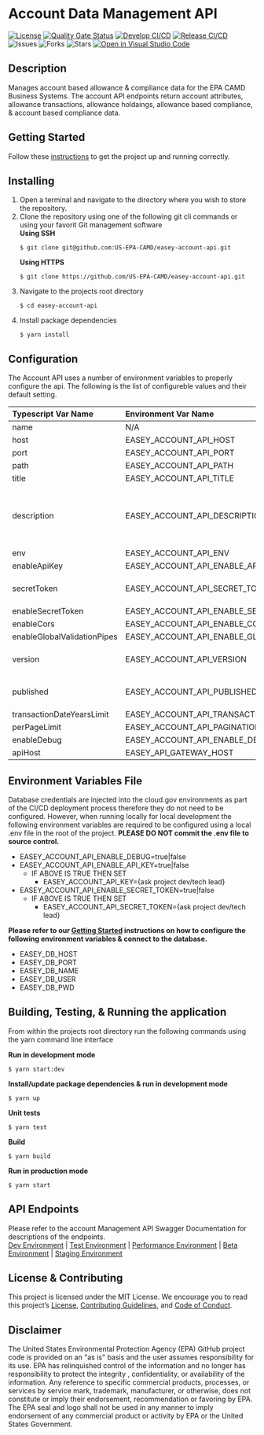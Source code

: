 # Account Data Management API

[![License](https://img.shields.io/github/license/US-EPA-CAMD/easey-account-api)](https://github.com/US-EPA-CAMD/easey-account-api/blob/develop/LICENSE)
[![Quality Gate Status](https://sonarcloud.io/api/project_badges/measure?project=US-EPA-CAMD_easey-account-api&metric=alert_status)](https://sonarcloud.io/dashboard?id=US-EPA-CAMD_easey-account-api)
[![Develop CI/CD](https://github.com/US-EPA-CAMD/easey-account-api/workflows/Develop%20Branch%20Workflow/badge.svg)](https://github.com/US-EPA-CAMD/easey-account-api/actions)
[![Release CI/CD](https://github.com/US-EPA-CAMD/easey-account-api/workflows/Release%20Branch%20Workflow/badge.svg)](https://github.com/US-EPA-CAMD/easey-account-api/actions)
![Issues](https://img.shields.io/github/issues/US-EPA-CAMD/easey-account-api)
![Forks](https://img.shields.io/github/forks/US-EPA-CAMD/easey-account-api)
![Stars](https://img.shields.io/github/stars/US-EPA-CAMD/easey-account-api)
[![Open in Visual Studio Code](https://open.vscode.dev/badges/open-in-vscode.svg)](https://open.vscode.dev/US-EPA-CAMD/easey-account-api)

## Description
Manages account based allowance & compliance data for the EPA CAMD Business Systems. The account API endpoints return account attributes, allowance transactions, allowance holdaings, allowance based compliance, & account based compliance data.

## Getting Started
Follow these [instructions](https://github.com/US-EPA-CAMD/devops/blob/master/GETTING-STARTED.md) to get the project up and running correctly.

## Installing
1. Open a terminal and navigate to the directory where you wish to store the repository.
2. Clone the repository using one of the following git cli commands or using your favorit Git management software<br>
    **Using SSH**
    ```
    $ git clone git@github.com:US-EPA-CAMD/easey-account-api.git
    ```
    **Using HTTPS**
    ```
    $ git clone https://github.com/US-EPA-CAMD/easey-account-api.git
    ```
3. Navigate to the projects root directory
    ```
    $ cd easey-account-api
    ```
4. Install package dependencies
    ```
    $ yarn install
    ```
## Configuration
The Account API uses a number of environment variables to properly configure the api. The following is the list of configureble values and their default setting.

| Typescript Var Name | Environment Var Name | Default Value | Comment |
| :------------------ | :------------------- | :------------ | :------ |
| name | N/A | account-api | Fixed value |
| host | EASEY_ACCOUNT_API_HOST | localhost | Configurable
| port | EASEY_ACCOUNT_API_PORT | 8030 | Configurable |
| path | EASEY_ACCOUNT_API_PATH | account-mgmt | Configurable |
| title | EASEY_ACCOUNT_API_TITLE | Account Management | Configurable |
| description | EASEY_ACCOUNT_API_DESCRIPTION | Account management API endpoints for account information, allowance holdings, transactions, and compliance | Configurable |
| env | EASEY_ACCOUNT_API_ENV | local-dev | Configurable |
| enableApiKey | EASEY_ACCOUNT_API_ENABLE_API_KEY | false | Configurable |
| secretToken | EASEY_ACCOUNT_API_SECRET_TOKEN | *** | Dynamically set by CI/CD workflow |
| enableSecretToken | EASEY_ACCOUNT_API_ENABLE_SECRET_TOKEN | false | Configurable |
| enableCors | EASEY_ACCOUNT_API_ENABLE_CORS | true | Configurable |
| enableGlobalValidationPipes | EASEY_ACCOUNT_API_ENABLE_GLOBAL_VALIDATION_PIPE | true | Configurable |
| version | EASEY_ACCOUNT_API_VERSION | v0.0.0 | Dynamically set by CI/CD workflow |
| published | EASEY_ACCOUNT_API_PUBLISHED | local | Dynamically set by CI/CD workflow |
| transactionDateYearsLimit | EASEY_ACCOUNT_API_TRANSACTION_DATE_LIMIT_YEARS | 2 | Configurable |
| perPageLimit | EASEY_ACCOUNT_API_PAGINATION_MAX_PER_PAGE | 500 | Configurable |
| enableDebug | EASEY_ACCOUNT_API_ENABLE_DEBUG | false | Configurable |
| apiHost | EASEY_API_GATEWAY_HOST | api.epa.gov/easey/dev | Configurable |

## Environment Variables File
Database credentials are injected into the cloud.gov environments as part of the CI/CD deployment process therefore they do not need to be configured. However, when running locally for local development the following environment variables are required to be configured using a local .env file in the root of the project. **PLEASE DO NOT commit the .env file to source control.**

- EASEY_ACCOUNT_API_ENABLE_DEBUG=true|false
- EASEY_ACCOUNT_API_ENABLE_API_KEY=true|false
  - IF ABOVE IS TRUE THEN SET
    - EASEY_ACCOUNT_API_KEY={ask project dev/tech lead}
- EASEY_ACCOUNT_API_ENABLE_SECRET_TOKEN=true|false
  - IF ABOVE IS TRUE THEN SET
    - EASEY_ACCOUNT_API_SECRET_TOKEN={ask project dev/tech lead}

**Please refer to our [Getting Started](https://github.com/US-EPA-CAMD/devops/blob/master/GETTING-STARTED.md) instructions on how to configure the following environment variables & connect to the database.**
- EASEY_DB_HOST
- EASEY_DB_PORT
- EASEY_DB_NAME
- EASEY_DB_USER
- EASEY_DB_PWD

## Building, Testing, & Running the application
From within the projects root directory run the following commands using the yarn command line interface

**Run in development mode**
```
$ yarn start:dev
```

**Install/update package dependencies & run in development mode**
```
$ yarn up
```

**Unit tests**
```
$ yarn test
```

**Build**
```
$ yarn build
```

**Run in production mode**
```
$ yarn start
```

## API Endpoints
Please refer to the account Management API Swagger Documentation for descriptions of the endpoints.<br>
[Dev Environment](https://api.epa.gov/easey/dev/account-mgmt/swagger/) | [Test Environment](https://api.epa.gov/easey/test/account-mgmt/swagger/) | 
[Performance Environment](https://api.epa.gov/easey/perf/account-mgmt/swagger/) |
[Beta Environment](https://api.epa.gov/easey/beta/account-mgmt/swagger/) | [Staging Environment](https://api.epa.gov/easey/staging/account-mgmt/swagger/)

## License & Contributing
This project is licensed under the MIT License. We encourage you to read this project’s [License](LICENSE), [Contributing Guidelines](CONTRIBUTING.md), and [Code of Conduct](CODE-OF-CONDUCT.md).

## Disclaimer
The United States Environmental Protection Agency (EPA) GitHub project code is provided on an "as is" basis and the user assumes responsibility for its use. EPA has relinquished control of the information and no longer has responsibility to protect the integrity , confidentiality, or availability of the information. Any reference to specific commercial products, processes, or services by service mark, trademark, manufacturer, or otherwise, does not constitute or imply their endorsement, recommendation or favoring by EPA. The EPA seal and logo shall not be used in any manner to imply endorsement of any commercial product or activity by EPA or the United States Government.
